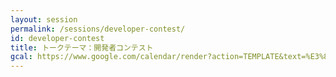 ```yaml
---
layout: session
permalink: /sessions/developer-contest/
id: developer-contest
title: トークテーマ：開発者コンテスト
gcal: https://www.google.com/calendar/render?action=TEMPLATE&text=%E3%83%88%E3%83%BC%E3%82%AF%E3%83%86%E3%83%BC%E3%83%9E%EF%BC%9A%E9%96%8B%E7%99%BA%E8%80%85%E3%82%B3%E3%83%B3%E3%83%86%E3%82%B9%E3%83%88%20at%20DevRel/Japan%20CONFERENCE%202021&dates=20211113T164500/20211113T174500&location=https://devrel.dev/japan-2021/view/&trp=true&details=%E3%83%88%E3%83%A9%E3%83%83%E3%82%AFA%20/%2016:45%E3%80%9C17:45%0A%0A%F0%9F%8C%9F%20%E3%82%A4%E3%83%99%E3%83%B3%E3%83%88%E5%8F%82%E5%8A%A0%E7%94%A8URL%0Ahttps://devrel.dev/japan-2021/view/%0A%0A%F0%9F%8C%9F%20%E3%82%BB%E3%83%83%E3%82%B7%E3%83%A7%E3%83%B3%E8%A9%B3%E7%B4%B0%0Ahttps://devrel.dev/japan-2021/sessions/developer-contest/%0A%0A%F0%9F%8C%9F%20Ask%20the%20Speakers%0Ahttps://devreljp.ovice.in/%0A%0A%F0%9F%8C%9F%20%E3%83%8F%E3%83%83%E3%82%B7%E3%83%A5%E3%82%BF%E3%82%B0%0A%23DevReljpA%0A%0A%F0%9F%8C%9F%20%E8%B3%AA%E5%95%8F%E6%8A%95%E7%A8%BF%EF%BC%88Sli.do%EF%BC%89%0Ahttps://app.sli.do/event/spntlw5e%0A%20%20%0A%F0%9F%8E%A4%20%E3%83%A2%E3%83%87%E3%83%AC%E3%83%BC%E3%82%BF%E3%83%BC%EF%BC%9A%E8%8F%85%E5%8E%9F%E3%81%AE%E3%81%B3%E3%81%99%E3%81%91@%E3%83%97%E3%83%AD%E3%83%88%E3%82%A2%E3%82%A6%E3%83%88%E3%82%B9%E3%82%BF%E3%82%B8%E3%82%AA%0A%F0%9F%97%A3%20%E3%83%91%E3%83%8D%E3%83%AA%E3%82%B9%E3%83%88%EF%BC%9A%0A-%20%E9%AB%98%E6%A9%8B%E5%85%8B%E5%B7%B1@%E6%A0%AA%E5%BC%8F%E4%BC%9A%E7%A4%BEKDDI%E3%82%A6%E3%82%A7%E3%83%96%E3%82%B3%E3%83%9F%E3%83%A5%E3%83%8B%E3%82%B1%E3%83%BC%E3%82%B7%E3%83%A7%E3%83%B3%E3%82%BA%0A-%20%E9%95%B7%E5%86%85%E6%AF%85%E5%BF%97@freee%E6%A0%AA%E5%BC%8F%E4%BC%9A%E7%A4%BE%0A-%20%E5%BE%8C%E8%BF%AB%E5%AD%9D%EF%BC%88%E3%81%86%E3%81%A3%E3%81%97%E3%83%BC%EF%BC%89@%E3%82%B5%E3%82%A4%E3%83%9C%E3%82%A6%E3%82%BA%E6%A0%AA%E5%BC%8F%E4%BC%9A%E7%A4%BE%0A&trp=undefined&trp=true&sprop=
---
```

